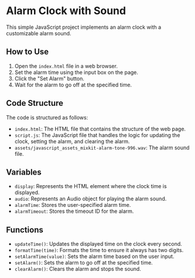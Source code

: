 # Alarm Clock with Sound

This simple JavaScript project implements an alarm clock with a customizable alarm sound.

## How to Use

1. Open the `index.html` file in a web browser.
2. Set the alarm time using the input box on the page.
3. Click the "Set Alarm" button.
4. Wait for the alarm to go off at the specified time.

## Code Structure

The code is structured as follows:

- `index.html`: The HTML file that contains the structure of the web page.
- `script.js`: The JavaScript file that handles the logic for updating the clock, setting the alarm, and clearing the alarm.
- `assets/javascript_assets_mixkit-alarm-tone-996.wav`: The alarm sound file.

## Variables

- `display`: Represents the HTML element where the clock time is displayed.
- `audio`: Represents an Audio object for playing the alarm sound.
- `alarmTime`: Stores the user-specified alarm time.
- `alarmTimeout`: Stores the timeout ID for the alarm.

## Functions

- `updateTime()`: Updates the displayed time on the clock every second.
- `formatTime(time)`: Formats the time to ensure it always has two digits.
- `setAlarmTime(value)`: Sets the alarm time based on the user input.
- `setAlarm()`: Sets the alarm to go off at the specified time.
- `clearAlarm()`: Clears the alarm and stops the sound.



